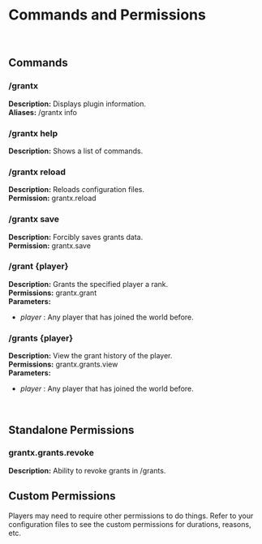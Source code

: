 # Commands and Permissions

</br>

## Commands
### /grantx
**Description:** Displays plugin information.</br>
**Aliases:** /grantx info

### /grantx help
**Description:** Shows a list of commands.

### /grantx reload
**Description:** Reloads configuration files.</br>
**Permission:** grantx.reload

### /grantx save
**Description:** Forcibly saves grants data.</br>
**Permission:** grantx.save

### /grant {player}
**Description:** Grants the specified player a rank.</br>
**Permissions:** grantx.grant</br>
**Parameters:**
- *player* : Any player that has joined the world before.

### /grants {player}
**Description:** View the grant history of the player.</br>
**Permissions:** grantx.grants.view</br>
**Parameters:**
- *player* : Any player that has joined the world before.
</br>

## Standalone Permissions

### grantx.grants.revoke
**Description:** Ability to revoke grants in /grants.
</br>

## Custom Permissions
Players may need to require other permissions to do things. Refer to your configuration files to see the custom permissions for durations, reasons, etc.
